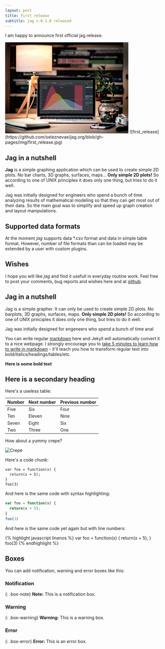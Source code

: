 ```yaml
---
layout: post
title: First release
subtitle: jag v.0.1.0 released
---
```


I am happy to announce first official jag release. 

<img src="/img/first_release.jpg" alt="Drawing" style="width: 400px;"/>
![first_release](https://github.com/seleznevae/jag.org/blob/gh-pages/img/first_release.jpg)

## Jag in a nutshell 

**Jag** is a simple graphing application which can be used to create simple 2D plots. No bar charts, 3D graphs, surfaces, maps... **Only simple 2D plots!** So according to one of UNIX principles it does only one thing, but tries to do it well. 

Jag was initially designed for engineers who spend a bunch of time analyzing results of mathematical modeling so that they can get most out of their data. So the main goal was to simplify and speed up graph creation and layout manipulations. 



## Supported data formats 

At the moment *jag* supports data *.csv
format and data in simple table format. However, number of file formats than can be loaded may be extended by a user with custom plugins.


## Wishes

I hope you will like *jag* and find it usefull in everyday routine work. Feel free to post your comments, bug reports and wishes here and at [github](https://github.com/seleznevae/jag/issues).
















## Jag in a nutshell

Jag is a simple grapher. It can only be used to create simple 2D plots. No barplots, 3D graphs, surfaces, maps. **Only simple 2D plots!** So according to one of UNIX principles it does only one thing, but tries to do it well.

Jag was initially designed for engeneers who spend a bunch of time anal

You can write regular [markdown](http://markdowntutorial.com/) here and Jekyll will automatically convert it to a nice webpage.  I strongly encourage you to [take 5 minutes to learn how to write in markdown](http://markdowntutorial.com/) - it'll teach you how to transform regular text into bold/italics/headings/tables/etc.

**Here is some bold text**

## Here is a secondary heading

Here's a useless table:

| Number | Next number | Previous number |
| :------ |:--- | :--- |
| Five | Six | Four |
| Ten | Eleven | Nine |
| Seven | Eight | Six |
| Two | Three | One |


How about a yummy crepe?

![Crepe](http://s3-media3.fl.yelpcdn.com/bphoto/cQ1Yoa75m2yUFFbY2xwuqw/348s.jpg)

Here's a code chunk:

~~~
var foo = function(x) {
  return(x + 5);
}
foo(3)
~~~

And here is the same code with syntax highlighting:

```javascript
var foo = function(x) {
  return(x + 5);
}
foo(3)
```

And here is the same code yet again but with line numbers:

{% highlight javascript linenos %}
var foo = function(x) {
  return(x + 5);
}
foo(3)
{% endhighlight %}

## Boxes
You can add notification, warning and error boxes like this:

### Notification

{: .box-note}
**Note:** This is a notification box.

### Warning

{: .box-warning}
**Warning:** This is a warning box.

### Error

{: .box-error}
**Error:** This is an error box.
